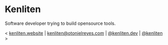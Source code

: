 # Kenliten
Software developer trying to build opensource tools.

< [kenliten.website](https://kenliten.website) |
[kenliten@otonielreyes.com](mailto:kenliten@otonielreyes.com) |
[@kenliten.dev](https://instagram.com/kenliten.dev) |
[@kenliten](https://twitter.com/kenliten) >
